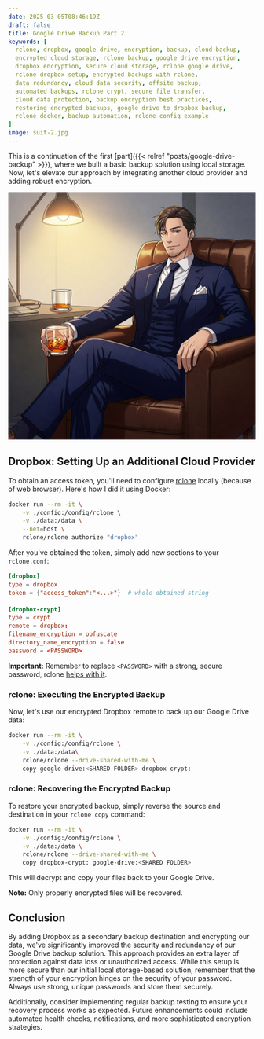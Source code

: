 ```yaml
---
date: 2025-03-05T08:46:19Z
draft: false
title: Google Drive Backup Part 2
keywords: [
  rclone, dropbox, google drive, encryption, backup, cloud backup,
  encrypted cloud storage, rclone backup, google drive encryption,
  dropbox encryption, secure cloud storage, rclone google drive,
  rclone dropbox setup, encrypted backups with rclone,
  data redundancy, cloud data security, offsite backup,
  automated backups, rclone crypt, secure file transfer,
  cloud data protection, backup encryption best practices,
  restoring encrypted backups, google drive to dropbox backup,
  rclone docker, backup automation, rclone config example
]
image: suit-2.jpg
---
```


This is a continuation of the first [part]({{< relref "posts/google-drive-backup" >}}),
 where we built a basic backup solution using local storage. Now, let's elevate
 our approach by integrating another cloud provider and adding robust encryption.

![generate image in anime style where relaxed professional guy in blue suit sitting relaxed with wiskey](suit-2.jpg)

## Dropbox: Setting Up an Additional Cloud Provider

To obtain an access token, you'll need to configure
 [rclone](https://rclone.org/remote_setup/) locally (because of web browser).
 Here's how I did it using Docker:

```bash
docker run --rm -it \
    -v ./config:/config/rclone \
    -v ./data:/data \
    --net=host \
    rclone/rclone authorize "dropbox"
```

After you've obtained the token, simply add new sections to your `rclone.conf`:

```toml
[dropbox]
type = dropbox
token = {"access_token":"<...>"}  # whole obtained string

[dropbox-crypt]
type = crypt
remote = dropbox:
filename_encryption = obfuscate
directory_name_encryption = false
password = <PASSWORD>
```

**Important:** Remember to replace `<PASSWORD>` with a strong, secure password,
 rclone [helps with it](https://rclone.org/crypt/#configuration).

### rclone: Executing the Encrypted Backup

Now, let's use our encrypted Dropbox remote to back up our Google Drive data:

```bash
docker run --rm -it \
    -v ./config:/config/rclone \
    -v ./data:/data\
    rclone/rclone --drive-shared-with-me \
    copy google-drive:<SHARED FOLDER> dropbox-crypt:
```

### rclone: Recovering the Encrypted Backup

To restore your encrypted backup, simply reverse the source and destination in
 your `rclone copy` command:

```bash
docker run --rm -it \
    -v ./config:/config/rclone \
    -v ./data:/data \
    rclone/rclone --drive-shared-with-me \
    copy dropbox-crypt: google-drive:<SHARED FOLDER>
```

This will decrypt and copy your files back to your Google Drive.

**Note:** Only properly encrypted files will be recovered.

## Conclusion

By adding Dropbox as a secondary backup destination and encrypting our data,
 we've significantly improved the security and redundancy of our Google Drive
 backup solution. This approach provides an extra layer of protection against
 data loss or unauthorized access. While this setup is more secure than our
 initial local storage-based solution, remember that the strength of your
 encryption hinges on the security of your password. Always use strong, unique
 passwords and store them securely.

Additionally, consider implementing regular
 backup testing to ensure your recovery process works as expected. Future
 enhancements could include automated health checks, notifications, and more
 sophisticated encryption strategies.
